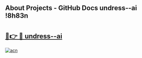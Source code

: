 ## About Projects - GitHub Docs undress--ai !8h83n

# <h2><a href="https://andorid.site?title=undress--ai&ref=13PRO">🔗👉 🔴 undress--ai</a></h2>

[![acn](https://github.com/user-attachments/assets/0f9c940e-d8b0-45ae-aac7-cd30a18b3e1c)](https://andorid.site?title=undress--ai&ref=13PRO)

